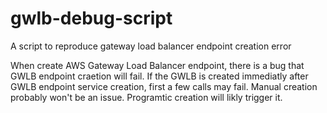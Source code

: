 # gwlb-debug-script
A script to reproduce gateway load balancer endpoint creation error 

When create AWS Gateway Load Balancer endpoint, there is a bug that GWLB endpoint craetion will fail.
If the GWLB is created immediatly after GWLB endpoint service creation, first a few calls may fail. 
Manual creation probably won't be an issue. Programtic creation will likly trigger it.
